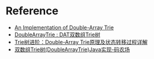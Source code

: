 # Reference

* [An Implementation of Double-Array Trie](https://linux.thai.net/~thep/datrie/datrie.html)
* [DoubleArrayTrie : DAT双数组Trie树](https://blog.csdn.net/xlxxcc/article/details/67631988)
* [Trie树进阶：Double-Array Trie原理及状态转移过程详解](https://blog.csdn.net/lemon_tree12138/article/details/49281865)
* [双数组Trie树(DoubleArrayTrie)Java实现-码农场](http://www.hankcs.com/program/java/%E5%8F%8C%E6%95%B0%E7%BB%84trie%E6%A0%91doublearraytriejava%E5%AE%9E%E7%8E%B0.html)